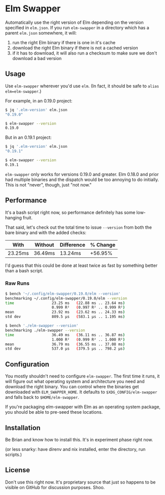 # Elm Swapper

Automatically use the right version of Elm depending on the version specified in `elm.json`.
If you run `elm-swapper` in a directory which has a parent `elm.json` somewhere, it will:

1. run the right Elm binary if there is one in it's cache
2. download the right Elm binary if there is not a cached version
3. if it has to download, it will also run a checksum to make sure we don't download a bad version

## Usage

Use `elm-swapper` wherever you'd use `elm`. (In fact, it should be safe to `alias elm=elm-swapper`.)

For example, in an 0.19.0 project:

```sh
$ jq '.elm-version' elm.json
"0.19.0"

$ elm-swapper --version
0.19.0
```

But in an 0.19.1 project:

```sh
$ jq '.elm-version' elm.json
"0.19.1"

$ elm-swapper --version
0.19.1
```

`elm-swapper` only works for versions 0.19.0 and greater.
Elm 0.18.0 and prior had multiple binaries and the dispatch would be too annoying to do initially.
This is not "never", though, just "not now."

## Performance

It's a bash script right now, so performance definitely has some low-hanging fruit.

That said, let's check out the total time to issue `--version` from both the bare binary and with the added checks:

| With    | Without | Difference | % Change |
|---------|---------|------------|----------|
| 23.25ms | 36.49ms | 13.24ms    | +56.95%  |

I'd guess that this could be done at least twice as fast by something better than a bash script.

### Raw Runs

```sh
$ bench '~/.config/elm-swapper/0.19.0/elm --version'
benchmarking ~/.config/elm-swapper/0.19.0/elm --version
time                 23.25 ms   (22.88 ms .. 23.64 ms)
                     0.999 R²   (0.997 R² .. 0.999 R²)
mean                 23.92 ms   (23.62 ms .. 24.33 ms)
std dev              809.5 μs   (583.1 μs .. 1.195 ms)

$ bench './elm-swapper --version'
benchmarking ./elm-swapper --version
time                 36.49 ms   (36.11 ms .. 36.87 ms)
                     1.000 R²   (0.999 R² .. 1.000 R²)
mean                 36.79 ms   (36.55 ms .. 37.08 ms)
std dev              537.0 μs   (379.5 μs .. 798.2 μs)
```

## Configuration

You mostly shouldn't need to configure `elm-swapper`.
The first time it runs, it will figure out what operating system and architecture you need and download the right binary.
You can control where the binaries get downloaded with `ELM_SWAPPER_HOME`.
It defaults to `$XDG_CONFIG/elm-swapper` and falls back to `$HOME/elm-swapper`.

If you're packaging elm-swapper with Elm as an operating system package, you should be able to pre-seed these locations.

## Installation

Be Brian and know how to install this. It's in experiment phase right now.

(or less snarky: have direnv and nix installed, enter the directory, run scripts.)

## License

Don't use this right now.
It's proprietary source that just so happens to be visible on GitHub for discussion purposes.
Shoo.
